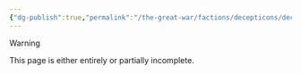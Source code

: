 ```yaml
---
{"dg-publish":true,"permalink":"/the-great-war/factions/decepticons/decepticons/","noteIcon":"default"}
---
```

  
>[!warning] 
>This page is either entirely or partially incomplete. 

